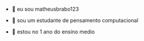 - 👋 eu sou matheusbrabo123
- 👀 sou um estudante de pensamento computacional

- 🌱 estou no 1 ano do ensino medio


